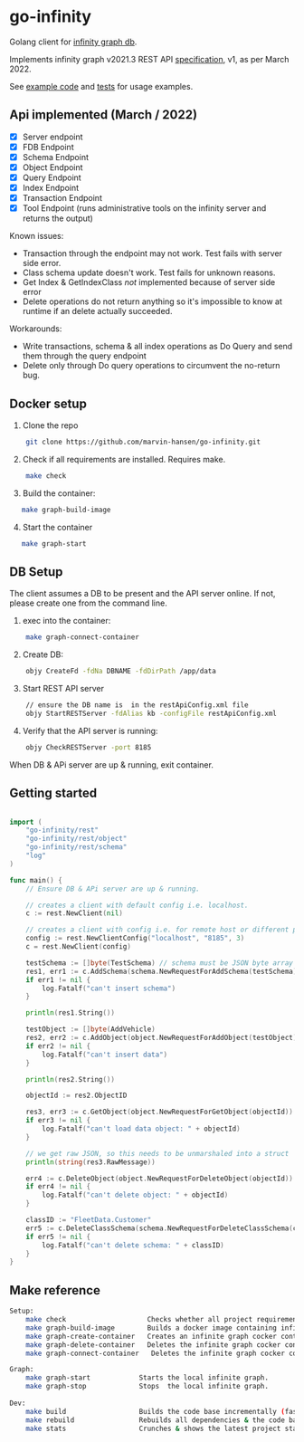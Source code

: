 
# go-infinity
Golang client for [infinity graph db](https://infinitegraph.com/). 

Implements infinity graph v2021.3 REST API [specification](https://support.objectivity.com/sites/default/files/docs/ig/latest/index.html#page/topics%2FwelcomeInfiniteGraphPlatform.html%23), v1, as per March 2022.

See [example code](/example) and [tests](/test) for usage examples.


## Api implemented (March / 2022)

- [x] Server endpoint
- [x] FDB Endpoint 
- [x] Schema Endpoint
- [x] Object Endpoint
- [x] Query Endpoint
- [x] Index Endpoint
- [x] Transaction Endpoint
- [x] Tool Endpoint (runs administrative tools on the infinity server and returns the output)

Known issues:
* Transaction through the endpoint may not work. Test fails with server side error. 
* Class schema update doesn't work. Test fails for unknown reasons.
* Get Index & GetIndexClass *not* implemented because of server side error 
* Delete operations do not return anything so it's impossible to know at runtime if an delete actually succeeded.  

Workarounds:
* Write transactions, schema & all index operations as Do Query and send them through the query endpoint
* Delete only through Do query operations to circumvent the no-return bug. 

## Docker setup

1) Clone the repo

```bash 
    git clone https://github.com/marvin-hansen/go-infinity.git
```

2) Check if all requirements are installed. Requires make. 

```bash 
    make check  
```

3) Build the container:  

```bash 
   make graph-build-image
```

4) Start the container

```bash 
   make graph-start 
```

## DB Setup
The client assumes a DB to be present and the API server online. If not, please create one from the command line.

1) exec into the container:
```bash 
    make graph-connect-container
```

2) Create DB: 

```bash 
    objy CreateFd -fdNa DBNAME -fdDirPath /app/data
```

3) Start REST API server

```bash 
    // ensure the DB name is  in the restApiConfig.xml file
    objy StartRESTServer -fdAlias kb -configFile restApiConfig.xml
```

4)  Verify that the API server is running:

```bash 
    objy CheckRESTServer -port 8185
```

When DB & APi server are up & running, exit container. 


## Getting started

```go 

import (
	"go-infinity/rest"
	"go-infinity/rest/object"
	"go-infinity/rest/schema"
	"log"
)

func main() {
	// Ensure DB & APi server are up & running.

	// creates a client with default config i.e. localhost.
	c := rest.NewClient(nil)

	// creates a client with config i.e. for remote host or different port
	config := rest.NewClientConfig("localhost", "8185", 3)
	c = rest.NewClient(config)

	testSchema := []byte(TestSchema) // schema must be JSON byte array
	res1, err1 := c.AddSchema(schema.NewRequestForAddSchema(testSchema))
	if err1 != nil {
		log.Fatalf("can't insert schema")
	}

	println(res1.String())

	testObject := []byte(AddVehicle)
	res2, err2 := c.AddObject(object.NewRequestForAddObject(testObject))
	if err2 != nil {
		log.Fatalf("can't insert data")
	}

	println(res2.String())

	objectId := res2.ObjectID

	res3, err3 := c.GetObject(object.NewRequestForGetObject(objectId))
	if err3 != nil {
		log.Fatalf("can't load data object: " + objectId)
	}

	// we get raw JSON, so this needs to be unmarshaled into a struct
	println(string(res3.RawMessage))

	err4 := c.DeleteObject(object.NewRequestForDeleteObject(objectId))
	if err4 != nil {
		log.Fatalf("can't delete object: " + objectId)
	}

	classID := "FleetData.Customer"
	err5 := c.DeleteClassSchema(schema.NewRequestForDeleteClassSchema(classID))
	if err5 != nil {
		log.Fatalf("can't delete schema: " + classID)
	}
}


```

## Make reference 

```bash 
Setup: 
    make check                    Checks whether all project requirements are present.
    make graph-build-image        Builds a docker image containing infinite graph.
    make graph-create-container   Creates an infinite graph cocker container that can be started & stopped.
    make graph-delete-container   Deletes the infinite graph cocker container that can be started & stopped.
    make graph-connect-container   Deletes the infinite graph cocker container that can be started & stopped.

Graph: 
    make graph-start            Starts the local infinite graph.
    make graph-stop             Stops  the local infinite graph.
 
Dev: 
    make build                  Builds the code base incrementally (fast). Use for coding.
    make rebuild                Rebuilds all dependencies & the code base (slow). Use after go mod changes. 
    make stats                  Crunches & shows the latest project stats. 
```
